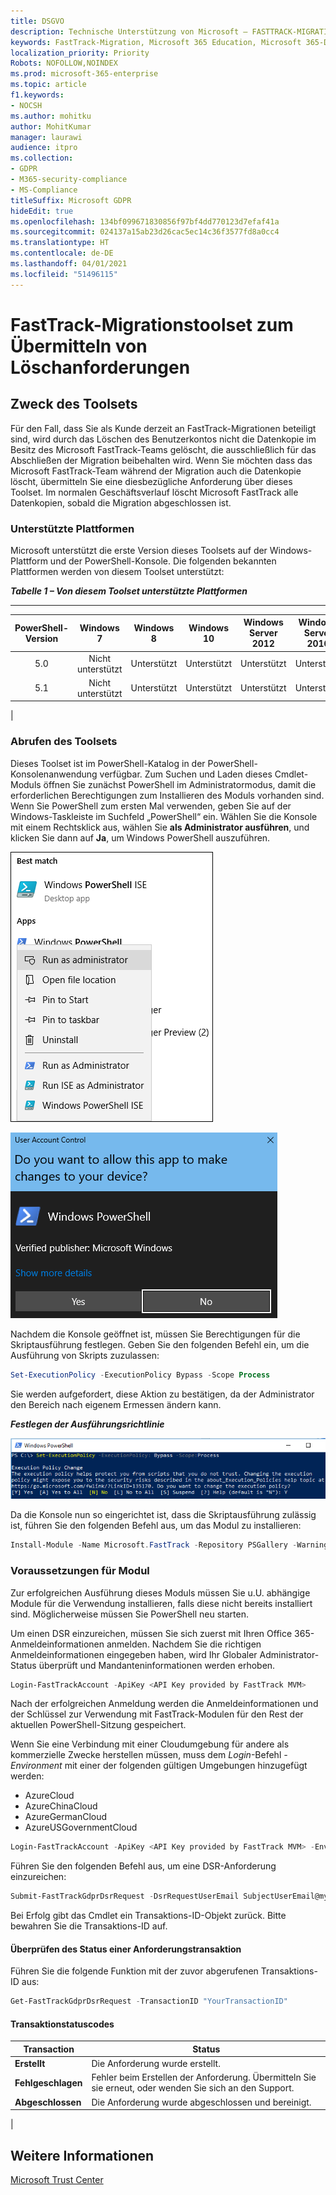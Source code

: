 ```yaml
---
title: DSGVO
description: Technische Unterstützung von Microsoft – FASTTRACK-MIGRATIONSTOOLSET ZUM ÜBERMITTELN VON LÖSCHANFORDERUNGEN
keywords: FastTrack-Migration, Microsoft 365 Education, Microsoft 365-Dokumentation, DSGVO
localization_priority: Priority
Robots: NOFOLLOW,NOINDEX
ms.prod: microsoft-365-enterprise
ms.topic: article
f1.keywords:
- NOCSH
ms.author: mohitku
author: MohitKumar
manager: laurawi
audience: itpro
ms.collection:
- GDPR
- M365-security-compliance
- MS-Compliance
titleSuffix: Microsoft GDPR
hideEdit: true
ms.openlocfilehash: 134bf099671830856f97bf4dd770123d7efaf41a
ms.sourcegitcommit: 024137a15ab23d26cac5ec14c36f3577fd8a0cc4
ms.translationtype: HT
ms.contentlocale: de-DE
ms.lasthandoff: 04/01/2021
ms.locfileid: "51496115"
---
```

# <a name="fasttrack-migration-toolset-for-submitting-delete-request"></a>FastTrack-Migrationstoolset zum Übermitteln von Löschanforderungen

## <a name="toolset-purpose"></a>Zweck des Toolsets

Für den Fall, dass Sie als Kunde derzeit an FastTrack-Migrationen beteiligt sind, wird durch das Löschen des Benutzerkontos nicht die Datenkopie im Besitz des Microsoft FastTrack-Teams gelöscht, die ausschließlich für das Abschließen der Migration beibehalten wird. Wenn Sie möchten dass das Microsoft FastTrack-Team während der Migration auch die Datenkopie löscht, übermitteln Sie eine diesbezügliche Anforderung über dieses Toolset. Im normalen Geschäftsverlauf löscht Microsoft FastTrack alle Datenkopien, sobald die Migration abgeschlossen ist.

### <a name="supported-platforms"></a>Unterstützte Plattformen

Microsoft unterstützt die erste Version dieses Toolsets auf der Windows-Plattform und der PowerShell-Konsole. Die folgenden bekannten Plattformen werden von diesem Toolset unterstützt:

***Tabelle 1 – Von diesem Toolset unterstützte Plattformen***

****

|PowerShell-Version|Windows 7|Windows 8|Windows 10|Windows Server 2012|Windows Server 2016|
|:---:|:---:|:---:|:---:|:---:|:---:|
|5.0|Nicht unterstützt|Unterstützt|Unterstützt|Unterstützt|Unterstützt|
|5.1|Nicht unterstützt|Unterstützt|Unterstützt|Unterstützt|Unterstützt|
|

### <a name="obtaining-the-toolset"></a>Abrufen des Toolsets

Dieses Toolset ist im PowerShell-Katalog in der PowerShell-Konsolenanwendung verfügbar. Zum Suchen und Laden dieses Cmdlet-Moduls öffnen Sie zunächst PowerShell im Administratormodus, damit die erforderlichen Berechtigungen zum Installieren des Moduls vorhanden sind. Wenn Sie PowerShell zum ersten Mal verwenden, geben Sie auf der Windows-Taskleiste im Suchfeld „PowerShell“ ein. Wählen Sie die Konsole mit einem Rechtsklick aus, wählen Sie **als Administrator ausführen**, und klicken Sie dann auf **Ja**, um Windows PowerShell auszuführen.

![PowerShell – Als Administrator ausführen](../media/fasttrack-powershell_image.png)

![PowerShell – Änderungen durch App zulassen](../media/fasttrack-run-powershell_image.png)

Nachdem die Konsole geöffnet ist, müssen Sie Berechtigungen für die Skriptausführung festlegen. Geben Sie den folgenden Befehl ein, um die Ausführung von Skripts zuzulassen:

```powershell
Set-ExecutionPolicy -ExecutionPolicy Bypass -Scope Process
```

Sie werden aufgefordert, diese Aktion zu bestätigen, da der Administrator den Bereich nach eigenem Ermessen ändern kann.

***Festlegen der Ausführungsrichtlinie***

![Festlegen einer Änderung der Ausführungsrichtlinie in PowerShell](../media/powershell-set-execution-policy_image.png)

Da die Konsole nun so eingerichtet ist, dass die Skriptausführung zulässig ist, führen Sie den folgenden Befehl aus, um das Modul zu installieren:

```powershell
Install-Module -Name Microsoft.FastTrack -Repository PSGallery -WarningAction SilentlyContinue -Force
```

### <a name="prerequisites-for-module"></a>Voraussetzungen für Modul

Zur erfolgreichen Ausführung dieses Moduls müssen Sie u.U. abhängige Module für die Verwendung installieren, falls diese nicht bereits installiert sind. Möglicherweise müssen Sie PowerShell neu starten.

Um einen DSR einzureichen, müssen Sie sich zuerst mit Ihren Office 365-Anmeldeinformationen anmelden. Nachdem Sie die richtigen Anmeldeinformationen eingegeben haben, wird Ihr Globaler Administrator-Status überprüft und Mandanteninformationen werden erhoben.

```powershell
Login-FastTrackAccount -ApiKey <API Key provided by FastTrack MVM>
```

Nach der erfolgreichen Anmeldung werden die Anmeldeinformationen und der Schlüssel zur Verwendung mit FastTrack-Modulen für den Rest der aktuellen PowerShell-Sitzung gespeichert.

Wenn Sie eine Verbindung mit einer Cloudumgebung für andere als kommerzielle Zwecke herstellen müssen, muss dem *Login*-Befehl *-Environment* mit einer der folgenden gültigen Umgebungen hinzugefügt werden:

- AzureCloud
- AzureChinaCloud
- AzureGermanCloud
- AzureUSGovernmentCloud

```powershell
Login-FastTrackAccount -ApiKey <API Key provided by FastTrack MVM> -Environment <cloud environment>
```

Führen Sie den folgenden Befehl aus, um eine DSR-Anforderung einzureichen:

```powershell
Submit-FastTrackGdprDsrRequest -DsrRequestUserEmail SubjectUserEmail@mycompany.com
```

Bei Erfolg gibt das Cmdlet ein Transaktions-ID-Objekt zurück. Bitte bewahren Sie die Transaktions-ID auf.

#### <a name="checking-the-status-of-a-request-transaction"></a>Überprüfen des Status einer Anforderungstransaktion

Führen Sie die folgende Funktion mit der zuvor abgerufenen Transaktions-ID aus:

```powershell
Get-FastTrackGdprDsrRequest -TransactionID "YourTransactionID"
```

#### <a name="transaction-status-codes"></a>Transaktionstatuscodes

|Transaction|Status|
|---|---|
|**Erstellt**|Die Anforderung wurde erstellt.|
|**Fehlgeschlagen**|Fehler beim Erstellen der Anforderung. Übermitteln Sie sie erneut, oder wenden Sie sich an den Support.|
|**Abgeschlossen**|Die Anforderung wurde abgeschlossen und bereinigt.|
|

<!-- original version: **Created**  Request has been created<br/>**Failed** Request failed to create, please resubmit, or contact support<br/>**Completed** Request has been completed and sanitized -->

## <a name="learn-more"></a>Weitere Informationen

[Microsoft Trust Center](https://www.microsoft.com/trust-center/privacy/gdpr-overview)
